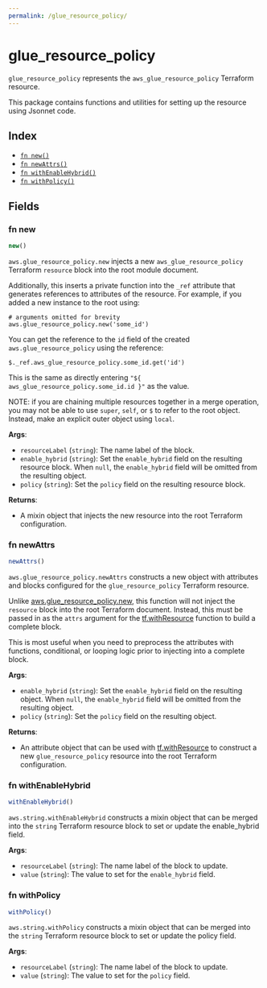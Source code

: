 ```yaml
---
permalink: /glue_resource_policy/
---
```


# glue_resource_policy

`glue_resource_policy` represents the `aws_glue_resource_policy` Terraform resource.



This package contains functions and utilities for setting up the resource using Jsonnet code.


## Index

* [`fn new()`](#fn-new)
* [`fn newAttrs()`](#fn-newattrs)
* [`fn withEnableHybrid()`](#fn-withenablehybrid)
* [`fn withPolicy()`](#fn-withpolicy)

## Fields

### fn new

```ts
new()
```


`aws.glue_resource_policy.new` injects a new `aws_glue_resource_policy` Terraform `resource`
block into the root module document.

Additionally, this inserts a private function into the `_ref` attribute that generates references to attributes of the
resource. For example, if you added a new instance to the root using:

    # arguments omitted for brevity
    aws.glue_resource_policy.new('some_id')

You can get the reference to the `id` field of the created `aws.glue_resource_policy` using the reference:

    $._ref.aws_glue_resource_policy.some_id.get('id')

This is the same as directly entering `"${ aws_glue_resource_policy.some_id.id }"` as the value.

NOTE: if you are chaining multiple resources together in a merge operation, you may not be able to use `super`, `self`,
or `$` to refer to the root object. Instead, make an explicit outer object using `local`.

**Args**:
  - `resourceLabel` (`string`): The name label of the block.
  - `enable_hybrid` (`string`): Set the `enable_hybrid` field on the resulting resource block. When `null`, the `enable_hybrid` field will be omitted from the resulting object.
  - `policy` (`string`): Set the `policy` field on the resulting resource block.

**Returns**:
- A mixin object that injects the new resource into the root Terraform configuration.


### fn newAttrs

```ts
newAttrs()
```


`aws.glue_resource_policy.newAttrs` constructs a new object with attributes and blocks configured for the `glue_resource_policy`
Terraform resource.

Unlike [aws.glue_resource_policy.new](#fn-new), this function will not inject the `resource`
block into the root Terraform document. Instead, this must be passed in as the `attrs` argument for the
[tf.withResource](https://github.com/tf-libsonnet/core/tree/main/docs#fn-withresource) function to build a complete block.

This is most useful when you need to preprocess the attributes with functions, conditional, or looping logic prior to
injecting into a complete block.

**Args**:
  - `enable_hybrid` (`string`): Set the `enable_hybrid` field on the resulting object. When `null`, the `enable_hybrid` field will be omitted from the resulting object.
  - `policy` (`string`): Set the `policy` field on the resulting object.

**Returns**:
  - An attribute object that can be used with [tf.withResource](https://github.com/tf-libsonnet/core/tree/main/docs#fn-withresource) to construct a new `glue_resource_policy` resource into the root Terraform configuration.


### fn withEnableHybrid

```ts
withEnableHybrid()
```

`aws.string.withEnableHybrid` constructs a mixin object that can be merged into the `string`
Terraform resource block to set or update the enable_hybrid field.



**Args**:
  - `resourceLabel` (`string`): The name label of the block to update.
  - `value` (`string`): The value to set for the `enable_hybrid` field.


### fn withPolicy

```ts
withPolicy()
```

`aws.string.withPolicy` constructs a mixin object that can be merged into the `string`
Terraform resource block to set or update the policy field.



**Args**:
  - `resourceLabel` (`string`): The name label of the block to update.
  - `value` (`string`): The value to set for the `policy` field.

